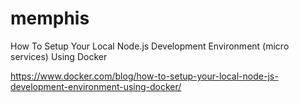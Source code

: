 # memphis
How To Setup Your Local Node.js Development Environment (micro services) Using Docker

https://www.docker.com/blog/how-to-setup-your-local-node-js-development-environment-using-docker/
